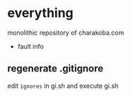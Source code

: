 everything
==========

monolithic repository of charakoba.com

* fault info

## regenerate .gitignore

edit `ignores` in gi.sh and execute gi.sh

